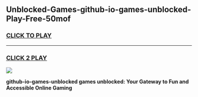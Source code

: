 
## Unblocked-Games-github-io-games-unblocked-Play-Free-50mof
<h3>
<a href="https://premium76.site?title=github-io-games-unblocked&ref=23A">CLICK TO PLAY</a></h3>
<hr>

<h3>
<a href="https://premium76.site?title=github-io-games-unblocked&ref=23A">CLICK 2 PLAY</a>
  
</h3>

<a href="https://premium76.site?title=github-io-games-unblocked&ref=23A"><img src="https://clearcache.store/games.png"></a>


**github-io-games-unblocked games unblocked: Your Gateway to Fun and Accessible Online Gaming**
